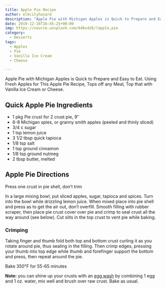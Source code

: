 ```yaml
---
title: Apple Pie Recipe
author: elkcityhazard
description: "Apple Pie with Michigan Apples is Quick to Prepare and Easy to Eat. Using Fresh Apples for This Apple Pie Recipe, Tops off any Meal, Top that with Vanilla Ice Cream or Cheese."
date: 2019-12-16T16:45:25+00:00
img: https://source.unsplash.com/640x426/?apple,pie
category:
  - Desserts
tags:
  - Apples
  - Pie
  - Vanilla Ice Cream
  - Cheese

---
```


Apple Pie with Michigan Apples is Quick to Prepare and Easy to Eat. Using Fresh Apples for This Apple Pie Recipe, Tops off any Meal, Top that with Vanilla Ice Cream or Cheese.

## Quick Apple Pie Ingredients

  * 1 pkg Pie crust for 2 crust pie, 9&#8243;
  * 6-8 Michigan spies, or granny smith apples (peeled and thinly sliced)
  * 3/4 c sugar
  * 1 tsp lemon juice
  * 3 1/2 tbsp quick tapioca
  * 1/8 tsp salt
  * 1 tsp ground cinnamon
  * 1/8 tsp ground nutmeg
  * 2 tbsp butter, melted

## Apple Pie Directions

Press one crust in pie shell, don&#8217;t trim

In a large mixing bowl, put sliced apples, sugar, tapioca and spices. Turn into the bowl while drizzling lemon juice. When mixed place into pie shell and press as to get the air out, don&#8217;t overfill. Smooth filling with rubber scraper, then place pie crust cover over pie and crimp to seal crust all the way around (see below). Cut slits in the top crust to vent pie while baking. 

### Crimping

Taking finger and thumb fold both top and bottom crust curling it as you rotate around pie, thus sealing in the filling. Then crimp edges, pressing your thumb into top edge while thumb and forefinger support the bottom and press, then repeat around the pie.

Bake 350&#8457; for 55-65 minutes

**Note:** you can shine up your crusts with an [egg wash][1] by combining 1 egg and 1 oz. water, mix well and brush over raw crust. Bake as usual.

 [1]: /wordpress/easy-vegetarian-dinner-recipes/how-to-make-an-egg-wash/
